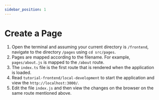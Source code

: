```yaml
---
sidebar_position: 1
---
```


# Create a Page

1. Open the terminal and assuming your current directory is `/frontend`, navigate to the directory `/pages` using `cd src/pages`.
2. Pages are mapped according to the filename. For example, `pages/about.js` is mapped to the `/about` route.
3. The `index.ts` file is the first route that is rendered when the application is loaded.
4. Read `tutorial-frontend/local-development` to start the application and view the `http://localhost:3000/`.
5. Edit the file `index.js` and then view the changes on the browser on the same route mentioned above.
